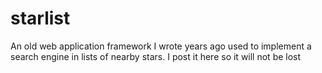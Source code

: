 starlist
========

An old web application framework I wrote years ago used to implement a search engine in lists of nearby stars. I post it here so it will not be lost
